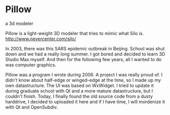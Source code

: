 # Pillow
a 3d modeler

Pillow is a light-weight 3D modeler that tries to mimic what Silo is. http://www.nevercenter.com/silo/

In 2003, there was this SARS epidemic outbreak in Beijing. School was shut down and we had a really long summer. I got bored and decided to learn 3D Studio Max myself. And then for the following few years, all I wanted to do was computer graphics. 

Pillow was a program I wrote during 2006. A project I was really proud of. I didn't know about half-edge or winged-edge at the time, so I made up my own datastructure. The UI was based on WxWidget. I tried to update it during graduate school with Qt and a more mature datastructure, but I couldn't finish. Today, I finally found the old source code from a dusty harddrive, I decided to uploaded it here and if I have time, I will mordenize it with Qt and OpenSubdiv.

